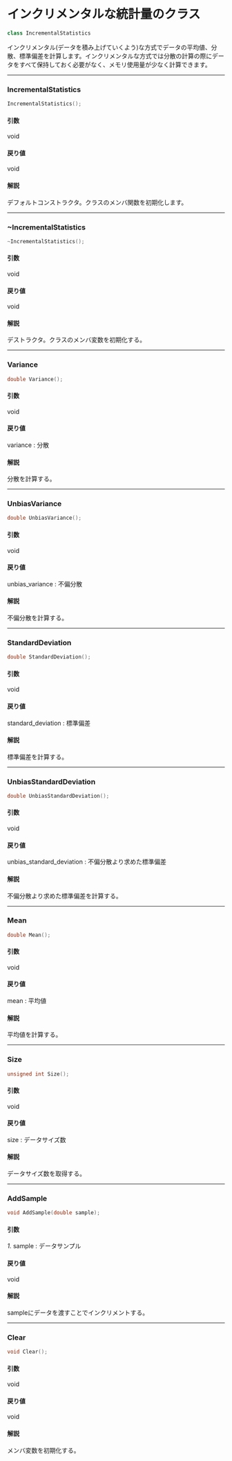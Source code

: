 # インクリメンタルな統計量のクラス

~~~c++
class IncrementalStatistics
~~~

インクリメンタル(データを積み上げていくよう)な方式でデータの平均値、分散、標準偏差を計算します。インクリメンタルな方式では分散の計算の際にデータをすべて保持しておく必要がなく、メモリ使用量が少なく計算できます。

---

### IncrementalStatistics

~~~c++
IncrementalStatistics();
~~~

#### 引数

void

#### 戻り値

void

#### 解説

デフォルトコンストラクタ。クラスのメンバ関数を初期化します。

---

### ~IncrementalStatistics

~~~c++
~IncrementalStatistics();
~~~

#### 引数

void

#### 戻り値

void

#### 解説

デストラクタ。クラスのメンバ変数を初期化する。

---

### Variance

~~~c++
double Variance();
~~~

#### 引数

void

#### 戻り値

variance : 分散

#### 解説

分散を計算する。

---

### UnbiasVariance

~~~c++
double UnbiasVariance();
~~~

#### 引数

void

#### 戻り値

unbias_variance : 不偏分散

#### 解説

不偏分散を計算する。

---

### StandardDeviation

~~~c++
double StandardDeviation();
~~~

#### 引数

void

#### 戻り値

standard_deviation : 標準偏差

#### 解説

標準偏差を計算する。

---

### UnbiasStandardDeviation

~~~c++
double UnbiasStandardDeviation();
~~~

#### 引数

void

#### 戻り値

unbias_standard_deviation : 不偏分散より求めた標準偏差

#### 解説

不偏分散より求めた標準偏差を計算する。

---

### Mean

~~~c++
double Mean();
~~~

#### 引数

void

#### 戻り値

mean : 平均値

#### 解説

平均値を計算する。

---

### Size

~~~c++
unsigned int Size();
~~~

#### 引数

void

#### 戻り値

size : データサイズ数

#### 解説

データサイズ数を取得する。

---

### AddSample

~~~c++
void AddSample(double sample);
~~~

#### 引数

*1.* sample : データサンプル

#### 戻り値

void

#### 解説

sampleにデータを渡すことでインクリメントする。

----

### Clear

~~~c++
void Clear();
~~~

#### 引数

void

#### 戻り値

void

#### 解説

メンバ変数を初期化する。





